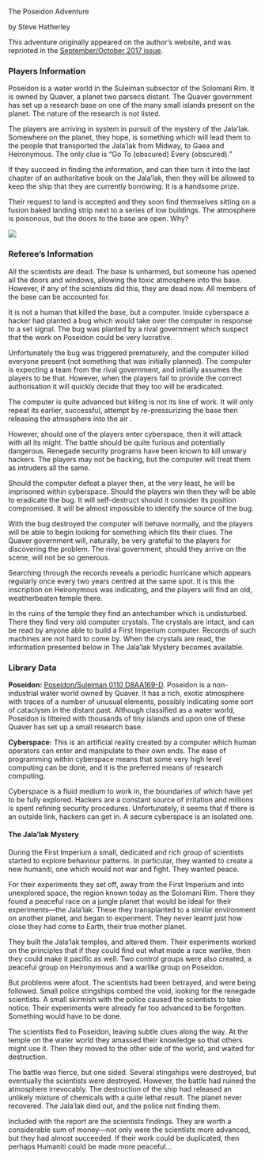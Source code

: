 The Poseidon Adventure

by Steve Hatherley

This adventure originally appeared on the author’s website, and was reprinted in the [September/October 2017 issue](https://www.freelancetraveller.com/magazine/2017-0910/index.html).

### Players Information

Poseidon is a water world in the Suleiman subsector of the Solomani Rim. It is owned by Quaver, a planet two parsecs distant. The Quaver government has set up a research base on one of the many small islands present on the planet. The nature of the research is not listed.

The players are arriving in system in pursuit of the mystery of the Jala’lak. Somewhere on the planet, they hope, is something which will lead them to the people that transported the Jala’lak from Midway, to Gaea and Heironymous. The only clue is “Go To (obscured) Every (obscured).”

If they succeed in finding the information, and can then turn it into the last chapter of an authoritative book on the Jala’lak, then they will be allowed to keep the ship that they are currently borrowing. It is a handsome prize.

Their request to land is accepted and they soon find themselves sitting on a fusion baked landing strip next to a series of low buildings. The atmosphere is poisonous, but the doors to the base are open. Why?

![](https://www.freelancetraveller.com/features/advents/poseidon.png)

### Referee’s Information

All the scientists are dead. The base is unharmed, but someone has opened all the doors and windows, allowing the toxic atmosphere into the base. However, if any of the scientists did this, they are dead now. All members of the base can be accounted for.

It is not a human that killed the base, but a computer. Inside cyberspace a hacker had planted a bug which would take over the computer in response to a set signal. The bug was planted by a rival government which suspect that the work on Poseidon could be very lucrative.

Unfortunately the bug was triggered prematurely, and the computer killed everyone present (not something that was initially planned). The computer is expecting a team from the rival government, and initially assumes the players to be that. However, when the players fail to provide the correct authorisation it will quickly decide that they too will be eradicated.

The computer is quite advanced but killing is not its line of work. It will only repeat its earlier, successful, attempt by re-pressurizing the base then releasing the atmosphere into the air .

However, should one of the players enter cyberspace, then it will attack with all its might. The battle should be quite furious and potentially dangerous. Renegade security programs have been known to kill unwary hackers. The players may not be hacking, but the computer will treat them as intruders all the same.

Should the computer defeat a player then, at the very least, he will be imprisoned within cyberspace. Should the players win then they will be able to eradicate the bug. It will self-destruct should it consider its position compromised. It will be almost impossible to identify the source of the bug.

With the bug destroyed the computer will behave normally, and the players will be able to begin looking for something which fits their clues. The Quaver government will, naturally, be very grateful to the players for discovering the problem. The rival government, should they arrive on the scene, will not be so generous.

Searching through the records reveals a periodic hurricane which appears regularly once every two years centred at the same spot. It is this the inscription on Heironymous was indicating, and the players will find an old, weatherbeaten temple there.

In the ruins of the temple they find an antechamber which is undisturbed. There they find very old computer crystals. The crystals are intact, and can be read by anyone able to build a First Imperium computer. Records of such machines are not hard to come by. When the crystals are read, the information presented below in The Jala’lak Mystery becomes available.

### Library Data

**Poseidon:** [Poseidon/Suleiman 0110 D8AA169-D](https://travellermap.com/?x=6.495&y=-89.5&scale=64). Poseidon is a non-industrial water world owned by Quaver. It has a rich, exotic atmosphere with traces of a number of unusual elements, possibly indicating some sort of cataclysm in the distant past. Although classified as a water world, Poseidon is littered with thousands of tiny islands and upon one of these Quaver has set up a small research base.

**Cyberspace:** This is an artificial reality created by a computer which human operators can enter and manipulate to their own ends. The ease of programming within cyberspace means that some very high level computing can be done, and it is the preferred means of research computing.

Cyberspace is a fluid medium to work in, the boundaries of which have yet to be fully explored. Hackers are a constant source of irritation and millions is spent refining security procedures. Unfortunately, it seems that if there is an outside link, hackers can get in. A secure cyberspace is an isolated one.

#### The Jala’lak Mystery

During the First Imperium a small, dedicated and rich group of scientists started to explore behaviour patterns. In particular, they wanted to create a new humaniti, one which would not war and fight. They wanted peace.

For their experiments they set off, away from the First Imperium and into unexplored space, the region known today as the Solomani Rim. There they found a peaceful race on a jungle planet that would be ideal for their experiments—the Jala’lak. These they transplanted to a similar environment on another planet, and began to experiment. They never learnt just how close they had come to Earth, their true mother planet.

They built the Jala’lak temples, and altered them. Their experiments worked on the principles that if they could find out what made a race warlike, then they could make it pacific as well. Two control groups were also created, a peaceful group on Heironymous and a warlike group on Poseidon.

But problems were afoot. The scientists had been betrayed, and were being followed. Small police stingships combed the void, looking for the renegade scientists. A small skirmish with the police caused the scientists to take notice. Their experiments were already far too advanced to be forgotten. Something would have to be done.

The scientists fled to Poseidon, leaving subtle clues along the way. At the temple on the water world they amassed their knowledge so that others might use it. Then they moved to the other side of the world, and waited for destruction.

The battle was fierce, but one sided. Several stingships were destroyed, but eventually the scientists were destroyed. However, the battle had ruined the atmosphere irrevocably. The destruction of the ship had released an unlikely mixture of chemicals with a quite lethal result. The planet never recovered. The Jala’lak died out, and the police not finding them.

Included with the report are the scientists findings. They are worth a considerable sum of money—not only were the scientists more advanced, but they had almost succeeded. If their work could be duplicated, then perhaps Humaniti could be made more peaceful…